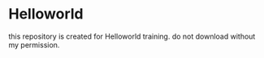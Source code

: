 # Helloworld
this repository is created for Helloworld training.
do not download without my permission.
